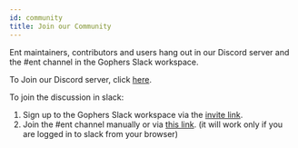 ```yaml
---
id: community
title: Join our Community
---
```


Ent maintainers, contributors and users hang out in our Discord server and the #ent channel in the Gophers Slack workspace.

To Join our Discord server, click [here](https://discord.gg/qZmPgTE6RX).

To join the discussion in slack:

1. Sign up to the Gophers Slack workspace via the [invite link](https://invite.slack.golangbridge.org/).
2. Join the #ent channel manually or via [this link](https://app.slack.com/client/T029RQSE6/C01FMSQDT53). (it will work only if you are logged in to slack from your browser)